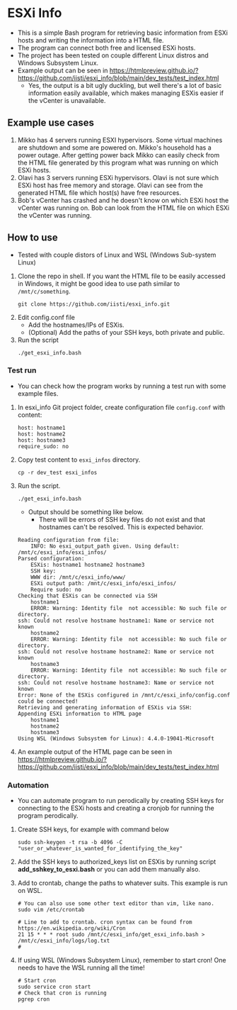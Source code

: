 # ESXi Info

* This is a simple Bash program for retrieving basic information from ESXi hosts and writing the information into a HTML file.
* The program can connect both free and licensed ESXi hosts.
* The project has been tested on couple different Linux distros and Windows Subsystem Linux.
* Example output can be seen in https://htmlpreview.github.io/?https://github.com/iisti/esxi_info/blob/main/dev_tests/test_index.html
  * Yes, the output is a bit ugly duckling, but well there's a lot of basic information easily available, which makes managing ESXis easier if the vCenter is unavailable.

## Example use cases
1. Mikko has 4 servers running ESXI hypervisors. Some virtual machines are shutdown and some are powered on. Mikko's household has a power outage. After getting power back Mikko can easily check from the HTML file generated by this program what was running on which ESXi hosts.
1. Olavi has 3 servers running ESXi hypervisors. Olavi is not sure which ESXi host has free memory and storage. Olavi can see from the generated HTML file which host(s) have free resources.
1. Bob's vCenter has crashed and he doesn't know on which ESXi host the vCenter was running on. Bob can look from the HTML file on which ESXi the vCenter was running.

## How to use
* Tested with couple distors of Linux and WSL (Windows Sub-system Linux)
1. Clone the repo in shell. If you want the HTML file to be easily accessed in Windows, it might be good idea to use path similar to `/mnt/c/something`.
    ~~~
    git clone https://github.com/iisti/esxi_info.git
    ~~~
1. Edit config.conf file
    * Add the hostnames/IPs of ESXis.
    * (Optional) Add the paths of your SSH keys, both private and public.
1. Run the script
    ~~~
    ./get_esxi_info.bash
    ~~~
    
### Test run
* You can check how the program works by running a test run with some example files.
1. In esxi_info Git project folder, create configuration file `config.conf` with content:
    ~~~
    host: hostname1
    host: hostname2
    host: hostname3
    require_sudo: no
    ~~~
1. Copy test content to `esxi_infos` directory.
    ~~~
    cp -r dev_test esxi_infos
    ~~~
1. Run the script.
    ~~~
    ./get_esxi_info.bash
    ~~~
    * Output should be something like below.
      * There will be errors of SSH key files do not exist and that hostnames can't be resolved. This is expected behavior.
    ~~~
    Reading configuration from file:
        INFO: No esxi_output_path given. Using default: /mnt/c/esxi_info/esxi_infos/
    Parsed configuration:
        ESXis: hostname1 hostname2 hostname3
        SSH key:
        WWW dir: /mnt/c/esxi_info/www/
        ESXi output path: /mnt/c/esxi_info/esxi_infos/
        Require sudo: no
    Checking that ESXis can be connected via SSH
        hostname1
        ERROR: Warning: Identity file  not accessible: No such file or directory.
    ssh: Could not resolve hostname hostname1: Name or service not known
        hostname2
        ERROR: Warning: Identity file  not accessible: No such file or directory.
    ssh: Could not resolve hostname hostname2: Name or service not known
        hostname3
        ERROR: Warning: Identity file  not accessible: No such file or directory.
    ssh: Could not resolve hostname hostname3: Name or service not known
    Error: None of the ESXis configured in /mnt/c/esxi_info/config.conf could be connected!
    Retrieving and generating information of ESXis via SSH:
    Appending ESXi information to HTML page
        hostname1
        hostname2
        hostname3
    Using WSL (Windows Subsystem for Linux): 4.4.0-19041-Microsoft
    ~~~
1. An example output of the HTML page can be seen in https://htmlpreview.github.io/?https://github.com/iisti/esxi_info/blob/main/dev_tests/test_index.html

### Automation
* You can automate program to run perodically by creating SSH keys for connecting to the ESXi hosts and creating a cronjob for running the program perodically. 

1. Create SSH keys, for example with command below
    ~~~
    sudo ssh-keygen -t rsa -b 4096 -C "user_or_whatever_is_wanted_for_identifying_the_key"
    ~~~
1. Add the SSH keys to authorized_keys list on ESXis by running script **add_sshkey_to_esxi.bash** or you can add them manually also.
      
1. Add to crontab, change the paths to whatever suits. This example is run on WSL.
    ~~~
    # You can also use some other text editor than vim, like nano.
    sudo vim /etc/crontab
    
    # Line to add to crontab. cron syntax can be found from https://en.wikipedia.org/wiki/Cron
    21 15 * * * root sudo /mnt/c/esxi_info/get_esxi_info.bash > /mnt/c/esxi_info/logs/log.txt
    #
    ~~~
1. If using WSL (Windows Subsystem Linux), remember to start cron! One needs to have the WSL running all the time!
    ~~~
    # Start cron
    sudo service cron start
    # Check that cron is running
    pgrep cron
    ~~~
